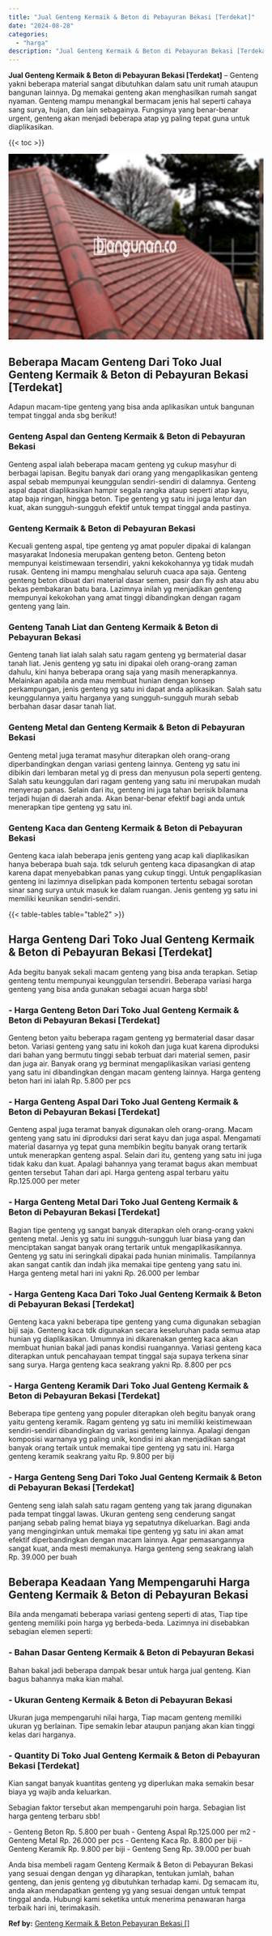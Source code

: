 ```yaml
---
title: "Jual Genteng Kermaik & Beton di Pebayuran Bekasi [Terdekat]"
date: "2024-08-28"
categories: 
  - "harga"
description: "Jual Genteng Kermaik & Beton di Pebayuran Bekasi [Terdekat]. Anda bisa membeli ragam Genteng Kermaik & Beton di Pebayuran Bekasi yang sesuai dengan dengan yg..."
---
```


**Jual Genteng Kermaik & Beton di Pebayuran Bekasi \[Terdekat\]** – Genteng yakni beberapa material sangat dibutuhkan dalam satu unit rumah ataupun bangunan lainnya. Dg memakai genteng akan menghasilkan rumah sangat nyaman. Genteng mampu menangkal bermacam jenis hal seperti cahaya sang surya, hujan, dan lain sebagainya. Fungsinya yang benar-benar urgent, genteng akan menjadi beberapa atap yg paling tepat guna untuk diaplikasikan.

{{< toc >}}

![Jual Genteng Kermaik & Beton di Pebayuran Bekasi [Terdekat]](/images/genteng-minimalis-murah05.png)

## Beberapa Macam Genteng Dari Toko Jual Genteng Kermaik & Beton di Pebayuran Bekasi \[Terdekat\]

Adapun macam-tipe genteng yang bisa anda aplikasikan untuk bangunan tempat tinggal anda sbg berikut!

### Genteng Aspal dan Genteng Kermaik & Beton di Pebayuran Bekasi

Genteng aspal ialah beberapa macam genteng yg cukup masyhur di berbagai lapisan. Begitu banyak dari orang yang mengaplikasikan genteng aspal sebab mempunyai keunggulan sendiri-sendiri di dalamnya. Genteng aspal dapat diaplikasikan hampir segala rangka ataup seperti atap kayu, atap baja ringan, hingga beton. Tipe genteng yg satu ini juga lentur dan kuat, akan sungguh-sungguh efektif untuk tempat tinggal anda pastinya.

### Genteng Kermaik & Beton di Pebayuran Bekasi

Kecuali genteng aspal, tipe genteng yg amat populer dipakai di kalangan masyarakat Indonesia merupakan genteng beton. Genteng beton mempunyai keistimewaan tersendiri, yakni kekokohannya yg tidak mudah rusak. Genteng ini mampu menghalau seluruh cuaca apa saja. Genteng genteng beton dibuat dari material dasar semen, pasir dan fly ash atau abu bekas pembakaran batu bara. Lazimnya inilah yg menjadikan genteng mempunyai kekokohan yang amat tinggi dibandingkan dengan ragam genteng yang lain.

### Genteng Tanah Liat dan Genteng Kermaik & Beton di Pebayuran Bekasi

Genteng tanah liat ialah salah satu ragam genteng yg bermaterial dasar tanah liat. Jenis genteng yg satu ini dipakai oleh orang-orang zaman dahulu, kini hanya beberapa orang saja yang masih menerapkannya. Melainkan apabila anda mau membuat hunian dengan konsep perkampungan, jenis genteng yg satu ini dapat anda aplikasikan. Salah satu keunggulannya yaitu harganya yang sungguh-sungguh murah sebab berbahan dasar dasar tanah liat.

### Genteng Metal dan Genteng Kermaik & Beton di Pebayuran Bekasi

Genteng metal juga teramat masyhur diterapkan oleh orang-orang diperbandingkan dengan variasi genteng lainnya. Genteng yg satu ini dibikin dari lembaran metal yg di press dan menyusun pola seperti genteng. Salah satu keunggulan dari ragam genteng yang satu ini merupakan mudah menyerap panas. Selain dari itu, genteng ini juga tahan berisik bilamana terjadi hujan di daerah anda. Akan benar-benar efektif bagi anda untuk menerapkan tipe genteng yg satu ini.

### Genteng Kaca dan Genteng Kermaik & Beton di Pebayuran Bekasi

Genteng kaca ialah beberapa jenis genteng yang acap kali diaplikasikan hanya beberapa buah saja. tdk seluruh genteng kaca dipasangkan di atap karena dapat menyebabkan panas yang cukup tinggi. Untuk pengaplikasian genteng ini lazimnya diselipkan pada komponen tertentu sebagai sorotan sinar sang surya untuk masuk ke dalam ruangan. Jenis genteng yg satu ini memiliki keunikan sendiri-sendiri.

{{< table-tables table="table2" >}}

## Harga Genteng Dari Toko Jual Genteng Kermaik & Beton di Pebayuran Bekasi \[Terdekat\]

Ada begitu banyak sekali macam genteng yang bisa anda terapkan. Setiap genteng tentu mempunyai keunggulan tersendiri. Beberapa variasi harga genteng yang bisa anda gunakan sebagai acuan harga sbb!

### \- Harga Genteng Beton Dari Toko Jual Genteng Kermaik & Beton di Pebayuran Bekasi \[Terdekat\]

Genteng beton yaitu beberapa ragam genteng yg bermaterial dasar dasar beton. Variasi genteng yang satu ini kokoh dan juga kuat karena diproduksi dari bahan yang bermutu tinggi sebab terbuat dari material semen, pasir dan juga air. Banyak orang yg berminat mengaplikasikan variasi genteng yang satu ini dibandingkan dengan macam genteng lainnya. Harga genteng beton hari ini ialah Rp. 5.800 per pcs

### \- Harga Genteng Aspal Dari Toko Jual Genteng Kermaik & Beton di Pebayuran Bekasi \[Terdekat\]

Genteng aspal juga teramat banyak digunakan oleh orang-orang. Macam genteng yang satu ini diproduksi dari serat kayu dan juga aspal. Mengamati material dasarnya yg tepat guna membikin begitu banyak orang tertarik untuk menerapkan genteng aspal. Selain dari itu, genteng yang satu ini juga tidak kaku dan kuat. Apalagi bahannya yang teramat bagus akan membuat genten tersebut Tahan dari api. Harga genteng aspal terbaru yaitu Rp.125.000 per meter

### \- Harga Genteng Metal Dari Toko Jual Genteng Kermaik & Beton di Pebayuran Bekasi \[Terdekat\]

Bagian tipe genteng yg sangat banyak diterapkan oleh orang-orang yakni genteng metal. Jenis yg satu ini sungguh-sungguh luar biasa yang dan menciptakan sangat banyak orang tertarik untuk mengaplikasikannya. Genteng yg satu ini seringkali dipakai pada hunian minimalis. Tampilannya akan sangat cantik dan indah jika memakai tipe genteng yang satu ini. Harga genteng metal hari ini yakni Rp. 26.000 per lembar

### \- Harga Genteng Kaca Dari Toko Jual Genteng Kermaik & Beton di Pebayuran Bekasi \[Terdekat\]

Genteng kaca yakni beberapa tipe genteng yang cuma digunakan sebagian biji saja. Genteng kaca tdk digunakan secara keseluruhan pada semua atap hunian yg diaplikasikan. Umumnya ini dikarenakan genteg kaca akan membuat hunian bakal jadi panas kondisi ruangannya. Variasi genteng kaca diterapkan untuk pencahayaan tempat tinggal saja supaya terkena sinar sang surya. Harga genteng kaca seakrang yakni Rp. 8.800 per pcs

### \- Harga Genteng Keramik Dari Toko Jual Genteng Kermaik & Beton di Pebayuran Bekasi \[Terdekat\]

Beberapa tipe genteng yang populer diterapkan oleh begitu banyak orang yaitu genteng keramik. Ragam genteng yg satu ini memiliki keistimewaan sendiri-sendiri dibandingkan dg variasi genteng lainnya. Apalagi dengan komposisi warnanya yg paling unik, kondisi ini akan menjadikan sangat banyak orang tertaik untuk memakai tipe genteng yg satu ini. Harga genteng keramik seakrang yaitu Rp. 9.800 per biji

### \- Harga Genteng Seng Dari Toko Jual Genteng Kermaik & Beton di Pebayuran Bekasi \[Terdekat\]

Genteng seng ialah salah satu ragam genteng yang tak jarang digunakan pada tempat tinggal lawas. Ukuran genteng seng cenderung sangat panjang sebab paling hemat biaya yg sepatutnya dikeluarkan. Bagi anda yang menginginkan untuk memakai tipe genteng yg satu ini akan amat efektif diperbandingkan dengan macam lainnya. Agar pemasangannya sangat kuat, anda mesti memakunya. Harga genteng seng seakrang ialah Rp. 39.000 per buah

## Beberapa Keadaan Yang Mempengaruhi Harga Genteng Kermaik & Beton di Pebayuran Bekasi

Bila anda mengamati beberapa variasi genteng seperti di atas, Tiap tipe genteng memiliki poin harga yg berbeda-beda. Lazimnya ini disebabkan sebagian elemen seperti:

### \- Bahan Dasar Genteng Kermaik & Beton di Pebayuran Bekasi

Bahan bakal jadi beberapa dampak besar untuk harga jual genteng. Kian bagus bahannya maka kian mahal.

### \- Ukuran Genteng Kermaik & Beton di Pebayuran Bekasi

Ukuran juga mempengaruhi nilai harga, Tiap macam genteng memiliki ukuran yg berlainan. Tipe semakin lebar ataupun panjang akan kian tinggi kelas dari harganya.

### \- Quantity Di Toko Jual Genteng Kermaik & Beton di Pebayuran Bekasi \[Terdekat\]

Kian sangat banyak kuantitas genteng yg diperlukan maka semakin besar biaya yg wajib anda keluarkan.

Sebagian faktor tersebut akan mempengaruhi poin harga. Sebagian list harga genteng terbaru sbb!

\- Genteng Beton Rp. 5.800 per buah - Genteng Aspal Rp.125.000 per m2 - Genteng Metal Rp. 26.000 per pcs - Genteng Kaca Rp. 8.800 per biji - Genteng Keramik Rp. 9.800 per biji - Genteng Seng Rp. 39.000 per buah

Anda bisa membeli ragam Genteng Kermaik & Beton di Pebayuran Bekasi yang sesuai dengan dengan yg diharapkan, tentukan jumlah, bahan genteng, dan jenis genteng yg dibutuhkan terhadap kami. Dg semacam itu, anda akan mendapatkan genteng yg yang sesuai dengan untuk tempat tinggal anda. Hubungi kami seketika untuk menerima penawaran harga terbaik hari ini, terimakasih.

**Ref by:**  [Genteng Kermaik & Beton  Pebayuran Bekasi []](https://id.wikipedia.org/wiki/Genteng)
